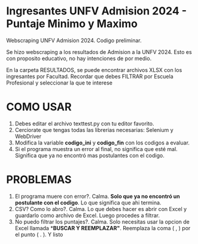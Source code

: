 # Ingresantes UNFV Admision 2024 - Puntaje Minimo y Maximo
Webscraping UNFV Admision 2024. Codigo preliminar.

Se hizo webscraping a los resultados de Admision a la UNFV 2024. 
Esto es con proposito educativo, no hay intenciones de por medio.

En la carpeta RESULTADOS, se puede encontrar archivos XLSX con los ingresantes por Facultad. 
Recordar que debes FILTRAR por Escuela Profesional y seleccionar la que te interese

# COMO USAR

1. Debes editar el archivo texttest.py con tu editor favorito.
2. Cerciorate que tengas todas las librerias necesarias:  Selenium y WebDriver
3. Modifica la variable **codigo_ini** y **codigo_fin** con los codigos a evaluar.
4. Si el programa muestra un error al final, no significa que esté mal. Significa que ya no encontró mas postulantes con el codigo.

# PROBLEMAS

1. El programa muere con error?. Calma. **Solo que ya no encontró un postulante con el codigo**. Lo que significa que ahi termina.
2. CSV? Como lo abro?. Calma. Lo que debes  hacer es abrir con Excel y guardarlo como archivo de Excel. Luego procedes a filtrar.
3. No puedo filtrar los puntajes?. Calma. Solo necesitas usar la opcion de Excel llamada ***BUSCAR Y REEMPLAZAR"**. Reemplaza la coma ( , ) por el punto ( . ). Y listo
